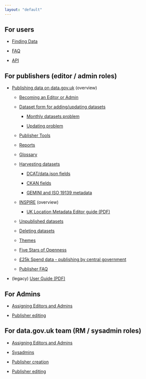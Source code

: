 ```yaml
---
layout: "default"
---
```


## For users

* [Finding Data](finding_data.html)

* [FAQ](faq.html)

* [API](api.html)


## For publishers (editor / admin roles)

* [Publishing data on data.gov.uk](publishing_on_data_gov_uk_overview.html) (overview)

  * [Becoming an Editor or Admin](becoming_an_editor_or_admin.html)

  * [Dataset form for adding/updating datasets](dataset_form.html)

    * [Monthly datasets problem](monthly_datasets_problem.html)

    * [Updating problem](updating_problem.html)

  * [Publisher Tools](publisher_tools.html)

  * [Reports](reports.html)

  * [Glossary](glossary.html)

  * [Harvesting datasets](harvesting.html)

    * [DCAT/data.json fields](dcat_fields.html)

    * [CKAN fields](ckan_fields.html)

    * [GEMINI and ISO 19139 metadata](gemini_iso.html)

  * [INSPIRE](inspire.html) (overview)

    * [UK Location Metadata Editor guide (PDF)](http://data.gov.uk/sites/default/files/library/Metadata%20Editor%20User%20Guide.pdf)

  * [Unpublished datasets](unpublished.html)

  * [Deleting datasets](deleting_datasets.html)

  * [Themes](theme.html)

  * [Five Stars of Openness](five_stars_of_openness.html)

  * [£25k Spend data - publishing by central government](25k-spend-data.html)

  * [Publisher FAQ](publisher_faq.html)

* (legacy) [User Guide (PDF)](http://data.gov.uk/sites/default/files/library/User%20guide.pdf)

## For Admins

* [Assigning Editors and Admins](assigning_editors_and_admins.html)

* [Publisher editing](publisher_editing.html)

## For data.gov.uk team (RM / sysadmin roles)

* [Assigning Editors and Admins](assigning_editors_and_admins.html)

* [Sysadmins](sysadmins.html)

* [Publisher creation](publisher_creation.html)

* [Publisher editing](publisher_editing.html)
